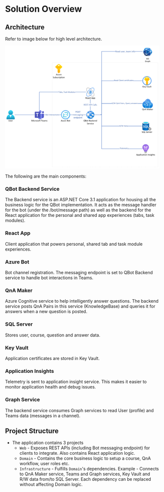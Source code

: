 # Solution Overview

## Architecture
Refer to image below for high level architecture.

![Architecture](QBotArchitecture.png)

The following are the main components:

### QBot Backend Service
The Backend service is an ASP.NET Core 3.1 application for housing all the business logic for the QBot implementation. It acts as the message handler for the bot (under the /bot/message path) as well as the backend for the React application for the personal and shared app experiences (tabs, task modules).

### React App
Client application that powers personal, shared tab and task module experiences.

### Azure Bot
Bot channel registration. The messaging endpoint is set to QBot Backend service to handle bot interactions in Teams.

### QnA Maker
Azure Cognitive service to help intelligently answer questions. The backend service posts QnA Pairs in this service (KnowledgeBase) and queries it for answers when a new question is posted.

### SQL Server
Stores user, course, question and answer data.

### Key Vault
Application certificates are stored in Key Vault.

### Application Insights
Telemetry is sent to application insight service. This makes it easier to monitor application health and debug issues.

### Graph Service
The backend service consumes Graph services to read User (profile) and Teams data (messages in a channel).


## Project Structure
* The application contains 3 projects
  * `Web` - Exposes REST APIs (including Bot messaging endpoint) for clients to integrate. Also contains React application logic.
  * `Domain` - Contains the core business logic to setup a course, QnA workflow, user roles etc.
  * `Infrastructure` - Fulfills `Domain`'s dependencies. Example - Connects to QnA Maker service, Teams and Graph services, Key Vault and R/W data from/to SQL Server. Each dependency can be replaced without affecting Domain logic.